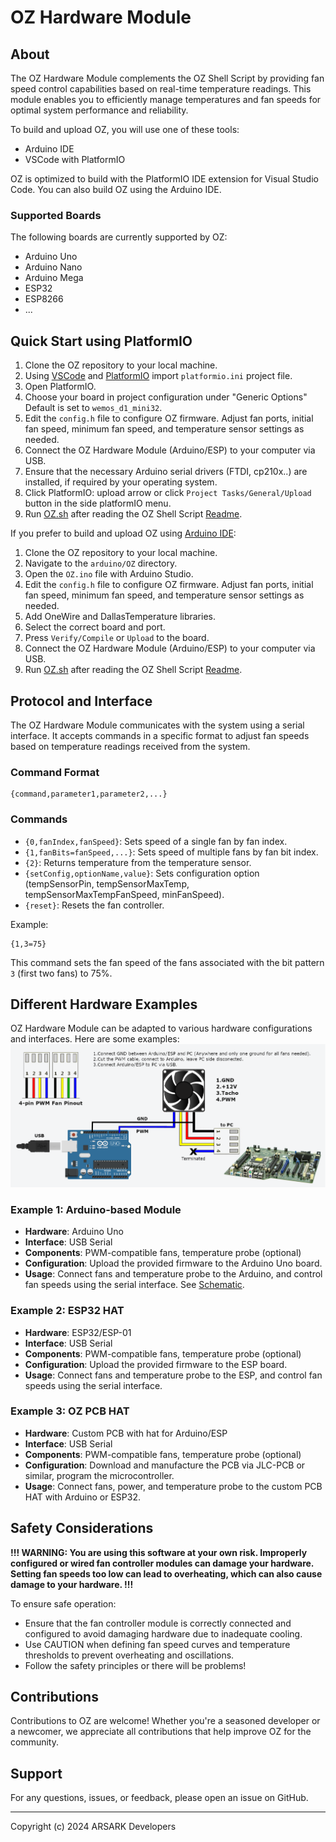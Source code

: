 # OZ Hardware Module

## About

The OZ Hardware Module complements the OZ Shell Script by providing fan speed control capabilities based on real-time
temperature readings. This module enables you to efficiently manage temperatures and fan speeds for optimal system performance and reliability.

To build and upload OZ, you will use one of these tools:

- Arduino IDE
- VSCode with PlatformIO

OZ is optimized to build with the PlatformIO IDE extension for Visual Studio Code. You can also build OZ using the Arduino IDE.

### Supported Boards

The following boards are currently supported by OZ:

- Arduino Uno
- Arduino Nano
- Arduino Mega
- ESP32
- ESP8266
- ...

## Quick Start using PlatformIO

1. Clone the OZ repository to your local machine.
2. Using [VSCode](https://code.visualstudio.com/download) and [PlatformIO](https://platformio.org/install/ide?install=vscode) import `platformio.ini` project file.
3. Open PlatformIO.
4. Choose your board in project configuration under "Generic Options" Default is set to `wemos_d1_mini32`.
5. Edit the `config.h` file to configure OZ firmware. Adjust fan ports, initial fan speed, minimum fan speed, and temperature sensor settings as needed.
6. Connect the OZ Hardware Module (Arduino/ESP) to your computer via USB.
7. Ensure that the necessary Arduino serial drivers (FTDI, cp210x..) are installed, if required by your operating system.
8. Click PlatformIO: upload arrow or click `Project Tasks/General/Upload` button in the side platformIO menu.
9. Run [OZ.sh](https://github.com/IxiAngel/OZ/blob/main/src/linux/OZ.sh) after reading the OZ Shell Script [Readme](https://github.com/IxiAngel/OZ/blob/main/src/linux/README.md).

If you prefer to build and upload OZ using [Arduino IDE](https://www.arduino.cc/en/software):

1. Clone the OZ repository to your local machine.
2. Navigate to the `arduino/OZ` directory.
3. Open the `OZ.ino` file with Arduino Studio.
4. Edit the `config.h` file to configure OZ firmware. Adjust fan ports, initial fan speed, minimum fan speed, and temperature sensor settings as needed.
5. Add OneWire and DallasTemperature libraries.
6. Select the correct board and port.
7. Press `Verify/Compile` or `Upload` to the board.
8. Connect the OZ Hardware Module (Arduino/ESP) to your computer via USB.
9. Run [OZ.sh](https://github.com/IxiAngel/OZ/blob/main/src/linux/OZ.sh) after reading the OZ Shell Script [Readme](https://github.com/IxiAngel/OZ/blob/main/src/linux/README.md).

## Protocol and Interface

The OZ Hardware Module communicates with the system using a serial interface. It accepts commands in a specific format to adjust
fan speeds based on temperature readings received from the system.

### Command Format

```
{command,parameter1,parameter2,...}
```

### Commands

- `{0,fanIndex,fanSpeed}`: Sets speed of a single fan by fan index.
- `{1,fanBits=fanSpeed,...}`: Sets speed of multiple fans by fan bit index.
- `{2}`: Returns temperature from the temperature sensor.
- `{setConfig,optionName,value}`: Sets configuration option (tempSensorPin, tempSensorMaxTemp, tempSensorMaxTempFanSpeed, minFanSpeed).
- `{reset}`: Resets the fan controller.

Example:

```
{1,3=75}
```

This command sets the fan speed of the fans associated with the bit pattern `3` (first two fans) to 75%.

## Different Hardware Examples

OZ Hardware Module can be adapted to various hardware configurations and interfaces. Here are some examples:
![](/Schematics/OZ_Circuit_Schematic.png)

### Example 1: Arduino-based Module

- **Hardware**: Arduino Uno
- **Interface**: USB Serial
- **Components**: PWM-compatible fans, temperature probe (optional)
- **Configuration**: Upload the provided firmware to the Arduino Uno board.
- **Usage**: Connect fans and temperature probe to the Arduino, and control fan speeds using the serial interface. See [Schematic](OZ_Circuit_Schematic.png).

### Example 2: ESP32 HAT

- **Hardware**: ESP32/ESP-01
- **Interface**: USB Serial
- **Components**: PWM-compatible fans, temperature probe (optional)
- **Configuration**: Upload the provided firmware to the ESP board.
- **Usage**: Connect fans and temperature probe to the ESP, and control fan speeds using the serial interface.

### Example 3: OZ PCB HAT

- **Hardware**: Custom PCB with hat for Arduino/ESP
- **Interface**: USB Serial
- **Components**: PWM-compatible fans, temperature probe (optional)
- **Configuration**: Download and manufacture the PCB via JLC-PCB or similar, program the microcontroller.
- **Usage**: Connect fans, power, and temperature probe to the custom PCB HAT with Arduino or ESP32.


## Safety Considerations

**!!! WARNING: You are using this software at your own risk. Improperly configured or wired fan controller modules can damage your
hardware. Setting fan speeds too low can lead to overheating, which can also cause damage to your hardware. !!!**

To ensure safe operation:

- Ensure that the fan controller module is correctly connected and configured to avoid damaging hardware due to inadequate cooling.
- Use CAUTION when defining fan speed curves and temperature thresholds to prevent overheating and oscillations.
- Follow the safety principles or there will be problems!

## Contributions

Contributions to OZ are welcome!
Whether you're a seasoned developer or a newcomer, we appreciate all contributions that help improve OZ for the community.

## Support

For any questions, issues, or feedback, please open an issue on GitHub.

---
Copyright (c) 2024 ARSARK Developers
